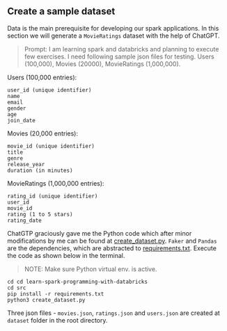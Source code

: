 ## Create a sample dataset

Data is the main prerequisite for developing our spark applications. In this section we will generate a `MovieRatings` dataset with the help of ChatGPT.

> Prompt: I am learning spark and databricks and planning to execute few exercises. I need following sample json files for testing. Users (100,000), Movies (20000), MovieRatings (1,000,000).

Users (100,000 entries):
```
user_id (unique identifier)
name
email
gender
age
join_date
```

Movies (20,000 entries):
```
movie_id (unique identifier)
title
genre
release_year
duration (in minutes)
```

MovieRatings (1,000,000 entries):

```
rating_id (unique identifier)
user_id
movie_id
rating (1 to 5 stars)
rating_date
```

ChatGTP graciously gave me the Python code which after minor modifications by me can be found at [create_dataset.py](./../src/create_dataset.py). `Faker` and `Pandas` are the dependencies, which are abstracted to [requirements.txt](./../src/requirements.txt). Execute the code as shown below in the terminal.

> NOTE: Make sure Python virtual env. is active.

```
cd cd learn-spark-programming-with-databricks
cd src
pip install -r requirements.txt
python3 create_dataset.py
```

Three json files - `movies.json`, `ratings.json` and `users.json` are created at `dataset` folder in the root directory.